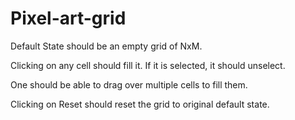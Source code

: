 # Pixel-art-grid

Default State should be an empty grid of NxM.

Clicking on any cell should fill it. If it is selected, it should unselect.

One should be able to drag over multiple cells to fill them.

Clicking on Reset should reset the grid to original default state.
